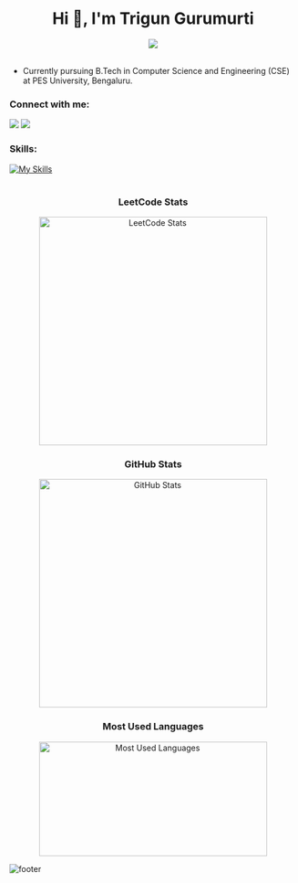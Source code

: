 <h1 align="center">Hi 👋, I'm Trigun Gurumurti</h1>

<div align="center">
<img src="https://komarev.com/ghpvc/?username=Trigun-123&&style=flat-square" align="center" />
</div>
<br>

- Currently pursuing B.Tech in Computer Science and Engineering (CSE) at PES University, Bengaluru.

<h3 align="left">Connect with me:</h3>

[![](https://img.shields.io/badge/Gmail-D14836?style=for-the-badge&logo=gmail&logoColor=white)](mailto:triguntamragouri@gmail.com)
[![](https://img.shields.io/badge/linkedin-%231E77B5.svg?&style=for-the-badge&logo=linkedin)](https://in.linkedin.com/in/trigungurumurti)
<br>

<h3 align="left">Skills:</h3>

[![My Skills](https://skillicons.dev/icons?i=cpp,html,css,git,github,js,react,nodejs,expressjs,nextjs,mongodb,c,python,&theme=dark)](https://github.com/Trigun-123)

#

<h3 align="center">LeetCode Stats</h3>
<div align="center">
  <img src="https://leetcard.jacoblin.cool/Trigun_2005?" alt="LeetCode Stats" align="center" width="400" />
</div>

<h3 align="center">GitHub Stats</h3>
<div align="center">
  <img align="center" width="400" src="https://github-readme-stats.vercel.app/api?username=Trigun-123&show_icons=true&locale=en&border_radius=10&theme=dracula" alt="GitHub Stats" />
</div>

<h3 align="center">Most Used Languages</h3>
<div align="center">
  <img align="center" width="400" height="200" src="https://github-readme-stats.vercel.app/api/top-langs?username=Trigun-123&show_icons=true&layout=compact&locale=en&theme=dracula" alt="Most Used Languages" />
</div>

![footer](https://user-images.githubusercontent.com/10498744/210157572-1fca0242-8af2-46a6-bfa3-666ffd40ebde.svg)

#
